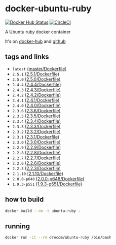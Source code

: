 # docker-ubuntu-ruby
[![Docker Hub Status](https://dockerbuildbadges.quelltext.eu/status.svg?organization=drecom&repository=ubuntu-ruby)](https://hub.docker.com/r/drecom/ubuntu-ruby/)
[![CircleCI](https://circleci.com/gh/drecom/docker-ubuntu-ruby/tree/master.svg?style=svg)](https://circleci.com/gh/drecom/docker-ubuntu-ruby/tree/master)

A Ubuntu ruby docker container

It's on [docker-hub](https://hub.docker.com/r/drecom/ubuntu-ruby/) and [github](https://github.com/drecom/docker-ubuntu-ruby/)

## tags and links
* `latest` [(master/Dockerfile)](https://github.com/drecom/docker-ubuntu-ruby/blob/master/Dockerfile)
* `2.5.1` [(2.5.1/Dockerfile)](https://github.com/drecom/docker-ubuntu-ruby/blob/2.5.1/Dockerfile)
* `2.5.0` [(2.5.0/Dockerfile)](https://github.com/drecom/docker-ubuntu-ruby/blob/2.5.0/Dockerfile)
* `2.4.4` [(2.4.4/Dockerfile)](https://github.com/drecom/docker-ubuntu-ruby/blob/2.4.4/Dockerfile)
* `2.4.3` [(2.4.3/Dockerfile)](https://github.com/drecom/docker-ubuntu-ruby/blob/2.4.3/Dockerfile)
* `2.4.2` [(2.4.2/Dockerfile)](https://github.com/drecom/docker-ubuntu-ruby/blob/2.4.2/Dockerfile)
* `2.4.1` [(2.4.1/Dockerfile)](https://github.com/drecom/docker-ubuntu-ruby/blob/2.4.1/Dockerfile)
* `2.4.0` [(2.4.0/Dockerfile)](https://github.com/drecom/docker-ubuntu-ruby/blob/2.4.0/Dockerfile)
* `2.3.6` [(2.3.6/Dockerfile)](https://github.com/drecom/docker-ubuntu-ruby/blob/2.3.6/Dockerfile)
* `2.3.5` [(2.3.5/Dockerfile)](https://github.com/drecom/docker-ubuntu-ruby/blob/2.3.5/Dockerfile)
* `2.3.4` [(2.3.4/Dockerfile)](https://github.com/drecom/docker-ubuntu-ruby/blob/2.3.4/Dockerfile)
* `2.3.3` [(2.3.3/Dockerfile)](https://github.com/drecom/docker-ubuntu-ruby/blob/2.3.3/Dockerfile)
* `2.3.2` [(2.3.2/Dockerfile)](https://github.com/drecom/docker-ubuntu-ruby/blob/2.3.2/Dockerfile)
* `2.3.1` [(2.3.1/Dockerfile)](https://github.com/drecom/docker-ubuntu-ruby/blob/2.3.1/Dockerfile)
* `2.3.0` [(2.3.0/Dockerfile)](https://github.com/drecom/docker-ubuntu-ruby/blob/2.3.0/Dockerfile)
* `2.2.9` [(2.2.9/Dockerfile)](https://github.com/drecom/docker-ubuntu-ruby/blob/2.2.9/Dockerfile)
* `2.2.8` [(2.2.8/Dockerfile)](https://github.com/drecom/docker-ubuntu-ruby/blob/2.2.8/Dockerfile)
* `2.2.7` [(2.2.7/Dockerfile)](https://github.com/drecom/docker-ubuntu-ruby/blob/2.2.7/Dockerfile)
* `2.2.6` [(2.2.6/Dockerfile)](https://github.com/drecom/docker-ubuntu-ruby/blob/2.2.6/Dockerfile)
* `2.2.3` [(2.2.3/Dockerfile)](https://github.com/drecom/docker-ubuntu-ruby/blob/2.2.3/Dockerfile)
* `2.1.10` [(2.1.10/Dockerfile)](https://github.com/drecom/docker-ubuntu-ruby/blob/2.1.10/Dockerfile)
* `2.0.0-p648` [(2.0.0-p648/Dockerfile)](https://github.com/drecom/docker-ubuntu-ruby/blob/2.0.0-p648/Dockerfile)
* `1.9.3-p551` [(1.9.3-p551/Dockerfile)](https://github.com/drecom/docker-ubuntu-ruby/blob/1.9.3-p551/Dockerfile)

## how to build

```sh
docker build --rm -t ubuntu-ruby .
```

## running

```sh
docker run -it --rm drecom/ubuntu-ruby /bin/bash
```
